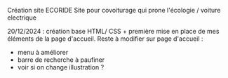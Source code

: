 Création site ECORIDE
Site pour covoiturage qui prone l'écologie / voiture electrique

20/12/2024 : création base HTML/ CSS + première mise en place de mes éléments de la page d'accueil.
Reste à modifier sur page d'accueil :

- menu à améliorer
- barre de recherche à paufiner
- voir si on change illustration ?
